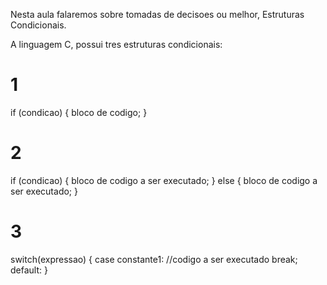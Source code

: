 Nesta aula falaremos sobre tomadas de decisoes ou melhor, Estruturas Condicionais.

A linguagem C, possui tres estruturas condicionais:

# 1
if (condicao)
{
    bloco de codigo;
}

# 2
if (condicao)
{
    bloco de codigo a ser executado;
}
else
{
    bloco de codigo a ser executado;
}

# 3
switch(expressao)
{
    case constante1:
        //codigo a ser executado
        break;
    default:
}